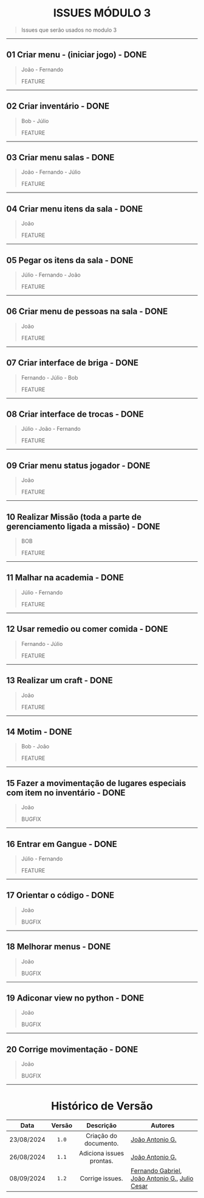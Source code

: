 <center>

# ISSUES MÓDULO 3

</center>

> Issues que serão usados no modulo 3

---

## 01 Criar menu - (iniciar jogo) - DONE

> João - Fernando
> 
> FEATURE

---

## 02 Criar inventário - DONE

> Bob - Júlio
> 
> FEATURE

---

## 03 Criar menu salas - DONE

> João - Fernando - Júlio
> 
> FEATURE

---

## 04 Criar menu itens da sala - DONE

> João
> 
> FEATURE

---

## 05 Pegar os itens da sala - DONE

> Júlio - Fernando - João
> 
> FEATURE

---

## 06 Criar menu de pessoas na sala - DONE

> João
> 
> FEATURE

---

## 07 Criar interface de briga - DONE

> Fernando - Júlio - Bob
> 
> FEATURE

---

## 08 Criar interface de trocas - DONE

> Júlio - João - Fernando
> 
> FEATURE

---

## 09 Criar menu status jogador - DONE

> João
> 
> FEATURE

---

## 10 Realizar Missão (toda a parte de gerenciamento ligada a missão) - DONE

> BOB 
> 
> FEATURE

---

## 11 Malhar na academia - DONE

> Júlio - Fernando
> 
> FEATURE

---

## 12 Usar remedio ou comer comida - DONE

> Fernando - Júlio
> 
> FEATURE

---

## 13 Realizar um craft - DONE

> João 
> 
> FEATURE

---

## 14 Motim - DONE

> Bob - João
> 
> FEATURE

---

## 15 Fazer a movimentação de lugares especiais com item no inventário - DONE

> João
> 
> BUGFIX


---

## 16 Entrar em Gangue - DONE

> Júlio - Fernando
> 
> FEATURE

---

## 17 Orientar o código - DONE

> João
> 
> BUGFIX

---

## 18 Melhorar menus - DONE

> João
> 
> BUGFIX
 
---

## 19 Adiconar view no python - DONE

> João
>
> BUGFIX

---

## 20 Corrige movimentação - DONE

> João
>
> BUGFIX

---

<center>

# Histórico de Versão

</center>


<div style="margin: 0 auto; width: fit-content;">

|    Data    | Versão |        Descrição         | Autores                                                                                                                                          |
|:----------:|:------:|:------------------------:|--------------------------------------------------------------------------------------------------------------------------------------------------|
| 23/08/2024 | `1.0`  |  Criação do documento.   | [João Antonio G.](https://github.com/joaoseisei)                                                                                                 |
| 26/08/2024 | `1.1`  | Adiciona issues prontas. | [João Antonio G.](https://github.com/joaoseisei)                                                                                                 |
| 08/09/2024 | `1.2`  |     Corrige issues.      | [Fernando Gabriel](https://github.com/show-dawn), [João Antonio G.](https://github.com/joaoseisei),  [Julio Cesar](https://github.com/julio1099) |

</div>